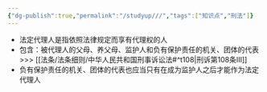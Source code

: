 ```yaml
---
{"dg-publish":true,"permalink":"/studyup///","tags":["知识点","刑法"]}
---
```


- 法定代理人是指依照法律规定而享有代理权的人
- 包含：被代理人的父母、养父母、监护人和负有保护责任的机关、团体的代表>>> [[法条/法条细则/中华人民共和国刑事诉讼法#^t108\|刑诉第108条Ⅲ]]
- 负有保护责任的机关、团体的代表也应当只有在成为监护人之后才能作为法定代理人